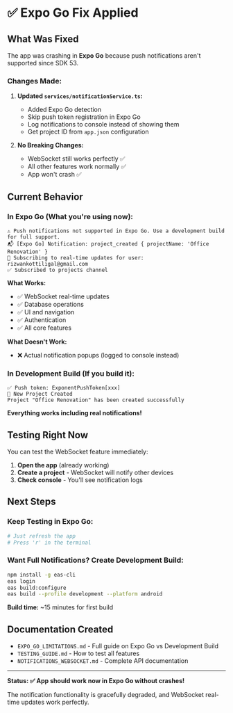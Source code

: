 # ✅ Expo Go Fix Applied

## What Was Fixed

The app was crashing in **Expo Go** because push notifications aren't supported since SDK 53.

### Changes Made:

1. **Updated `services/notificationService.ts`:**
   - Added Expo Go detection
   - Skip push token registration in Expo Go
   - Log notifications to console instead of showing them
   - Get project ID from `app.json` configuration

2. **No Breaking Changes:**
   - WebSocket still works perfectly ✅
   - All other features work normally ✅
   - App won't crash ✅

## Current Behavior

### In Expo Go (What you're using now):
```
⚠️ Push notifications not supported in Expo Go. Use a development build for full support.
📬 [Expo Go] Notification: project_created { projectName: 'Office Renovation' }
🔌 Subscribing to real-time updates for user: rizwankottiligal@gmail.com
✅ Subscribed to projects channel
```

**What Works:**
- ✅ WebSocket real-time updates
- ✅ Database operations
- ✅ UI and navigation
- ✅ Authentication
- ✅ All core features

**What Doesn't Work:**
- ❌ Actual notification popups (logged to console instead)

### In Development Build (If you build it):
```
✅ Push token: ExponentPushToken[xxx]
🎉 New Project Created
Project "Office Renovation" has been created successfully
```

**Everything works including real notifications!**

## Testing Right Now

You can test the WebSocket feature immediately:

1. **Open the app** (already working)
2. **Create a project** - WebSocket will notify other devices
3. **Check console** - You'll see notification logs

## Next Steps

### Keep Testing in Expo Go:
```bash
# Just refresh the app
# Press 'r' in the terminal
```

### Want Full Notifications? Create Development Build:
```bash
npm install -g eas-cli
eas login
eas build:configure
eas build --profile development --platform android
```

**Build time:** ~15 minutes for first build

## Documentation Created

- `EXPO_GO_LIMITATIONS.md` - Full guide on Expo Go vs Development Build
- `TESTING_GUIDE.md` - How to test all features
- `NOTIFICATIONS_WEBSOCKET.md` - Complete API documentation

---

**Status: ✅ App should work now in Expo Go without crashes!**

The notification functionality is gracefully degraded, and WebSocket real-time updates work perfectly.
